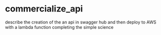 # commercialize_api
describe the creation of the an api in swagger hub and then deploy to AWS with a lambda function completing the simple science
